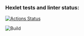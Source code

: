 ### Hexlet tests and linter status:
[![Actions Status](https://github.com/ArtemTrepalin/devops-for-programmers-project-lvl1/workflows/hexlet-check/badge.svg)](https://github.com/ArtemTrepalin/devops-for-programmers-project-lvl1/actions)

![Build](https://github.com/ArtemTrepalin/devops-for-programmers-project-lvl1/actions/workflows/push.yml/badge.svg)

